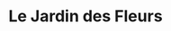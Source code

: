 ---
title: "Le Jardin des Fleurs"
url: /draguignan/le-jardin-des-fleurs-avenue-du-18-juin-1940/
shop: Blumen
---